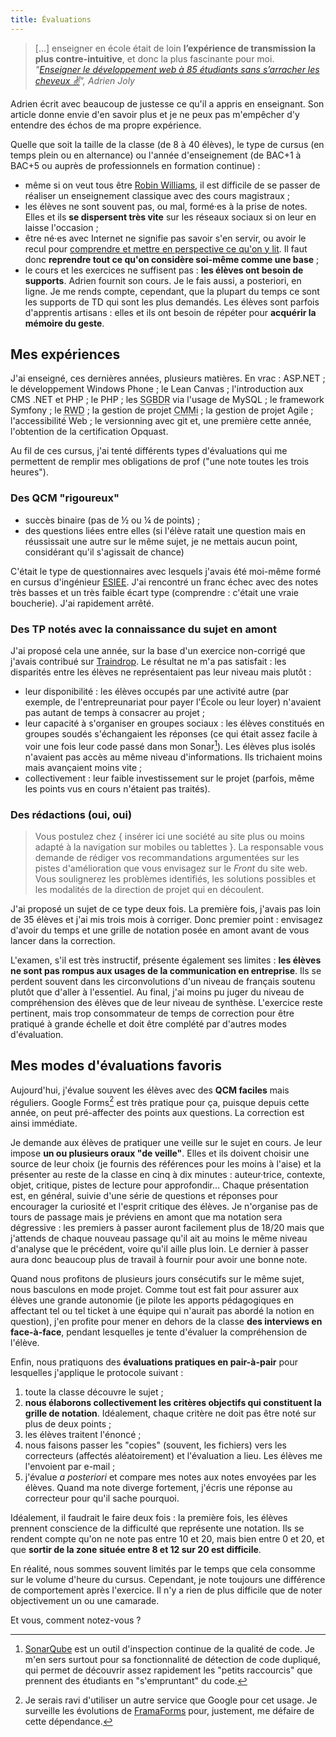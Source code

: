 ```yaml
---
title: Évaluations
---
```


> [...] enseigner en école était de loin **l’expérience de transmission la plus
> contre-intuitive**, et donc la plus fascinante pour moi.  
> <cite>"[Enseigner le développement web à 85 étudiants sans s’arracher les cheveux ✌️](https://medium.com/scribe/enseigner-le-d%C3%A9veloppement-web-%C3%A0-85-%C3%A9tudiants-sans-sarracher-les-cheveux-%EF%B8%8F-e518274f7063)",
> Adrien Joly</cite>

Adrien écrit avec beaucoup de justesse ce qu'il a appris en enseignant. Son
article donne envie d'en savoir plus et je ne peux pas m'empêcher d'y entendre
des échos de ma propre expérience.

<!-- more -->

Quelle que soit la taille de la classe (de 8 à 40 élèves), le type de cursus (en
temps plein ou en alternance) ou l'année d'enseignement (de BAC+1 à BAC+5 ou
auprès de professionnels en formation continue) :

-   même si on veut tous être
    [Robin Williams](https://www.youtube.com/watch?v=4lj185DaZ_o), il est
    difficile de se passer de réaliser un enseignement classique avec des cours
    magistraux ;
-   les élèves ne sont souvent pas, ou mal, formé·es à la prise de notes. Elles
    et ils **se dispersent très vite** sur les réseaux sociaux si on leur en
    laisse l'occasion ;
-   être né·es avec Internet ne signifie pas savoir s'en servir, ou avoir le
    recul pour
    [comprendre et mettre en perspective ce qu'on y lit](/notes/2016-11-infobesite-et-rebellion/).
    Il faut donc **reprendre tout ce qu'on considère soi-même comme une base** ;
-   le cours et les exercices ne suffisent pas : **les élèves ont besoin de
    supports**. Adrien fournit son cours. Je le fais aussi, a posteriori, en
    ligne. Je me rends compte, cependant, que la plupart du temps ce sont les
    supports de TD qui sont les plus demandés. Les élèves sont parfois
    d'apprentis artisans : elles et ils ont besoin de répéter pour **acquérir la
    mémoire du geste**.

## Mes expériences

J'ai enseigné, ces dernières années, plusieurs matières. En vrac : ASP.NET ; le
développement Windows Phone ; le <span lang="en">Lean Canvas</span> ;
l'introduction aux CMS .NET et PHP ; le PHP ; les
<abbr title="Systèmes de gestion de bases de données relationelles">SGBDR</abbr>
via l'usage de MySQL ; le framework Symfony ; le
<abbr title="Responsive Web Design" lang="en">RWD</abbr> ; la gestion de projet
<abbr title="Capability Maturity Model integration">CMMi</abbr> ; la gestion de
projet Agile ; l'accessibilité Web ; le
<span lang="en" title="gestion de version de code source">versionning</span>
avec git et, une première cette année, l'obtention de la certification Opquast.

Au fil de ces cursus, j'ai tenté différents types d'évaluations qui me
permettent de remplir mes obligations de prof ("une note toutes les trois
heures").

### Des QCM "rigoureux"

-   succès binaire (pas de ½ ou ¼ de points) ;
-   des questions liées entre elles (si l'élève ratait une question mais en
    réussissait une autre sur le même sujet, je ne mettais aucun point,
    considérant qu'il s'agissait de chance)

C'était le type de questionnaires avec lesquels j'avais été moi-même formé en
cursus d'ingénieur
[ESIEE](http://www.esiee.fr/ "Site Web de l'École Supérieur d'Ingénieurs en Électronique et Électrotechnique").
J'ai rencontré un franc échec avec des notes très basses et un très faible écart
type (comprendre : c'était une vraie boucherie). J'ai rapidement arrêté.

### Des TP notés avec la connaissance du sujet en amont

J'ai proposé cela une année, sur la base d'un exercice non-corrigé que j'avais
contribué sur [Traindrop](https://traindrop.github.io/). Le résultat ne m'a pas
satisfait : les disparités entre les élèves ne représentaient pas leur niveau
mais plutôt :

-   leur disponibilité : les élèves occupés par une activité autre (par exemple,
    de l'entrepreunariat pour payer l'École ou leur loyer) n'avaient pas autant
    de temps à consacrer au projet ;
-   leur capacité à s'organiser en groupes sociaux : les élèves constitués en
    groupes soudés s'échangaient les réponses (ce qui était assez facile à voir
    une fois leur code passé dans mon Sonar[^sonar]). Les élèves plus isolés
    n'avaient pas accès au même niveau d'informations. Ils trichaient moins mais
    avançaient moins vite ;
-   collectivement : leur faible investissement sur le projet (parfois, même les
    points vus en cours n'étaient pas traités).

[^sonar]:
    [SonarQube](https://www.sonarqube.org/) est un outil d'inspection continue
    de la qualité de code. Je m'en sers surtout pour sa fonctionnalité de
    détection de code dupliqué, qui permet de découvrir assez rapidement les
    "petits raccourcis" que prennent des étudiants en "s'empruntant" du code.

### Des rédactions (oui, oui)

> Vous postulez chez { insérer ici une société au site plus ou moins adapté à la
> navigation sur mobiles ou tablettes }. La responsable vous demande de rédiger
> vos recommandations argumentées sur les pistes d'amélioration que vous
> envisagez sur le _Front_ du site web. Vous soulignerez les problèmes
> identifiés, les solutions possibles et les modalités de la direction de projet
> qui en découlent.

J'ai proposé un sujet de ce type deux fois. La première fois, j'avais pas loin
de 35 élèves et j'ai mis trois mois à corriger. Donc premier point : envisagez
d'avoir du temps et une grille de notation posée en amont avant de vous lancer
dans la correction.

L'examen, s'il est très instructif, présente également ses limites : **les
élèves ne sont pas rompus aux usages de la communication en entreprise**. Ils se
perdent souvent dans les circonvolutions d'un niveau de français soutenu plutôt
que d'aller à l'essentiel. Au final, j'ai moins pu juger du niveau de
compréhension des élèves que de leur niveau de synthèse. L'exercice reste
pertinent, mais trop consommateur de temps de correction pour être pratiqué à
grande échelle et doit être complété par d'autres modes d'évaluation.

## Mes modes d'évaluations favoris

Aujourd'hui, j'évalue souvent les élèves avec des **QCM faciles** mais
réguliers. Google Forms[^alt] est très pratique pour ça, puisque depuis cette
année, on peut pré-affecter des points aux questions. La correction est ainsi
immédiate.

[^alt]:
    Je serais ravi d'utiliser un autre service que Google pour cet usage. Je
    surveille les évolutions de [FramaForms](https://framaforms.org/) pour,
    justement, me défaire de cette dépendance.

Je demande aux élèves de pratiquer une veille sur le sujet en cours. Je leur
impose **un ou plusieurs oraux "de veille"**. Elles et ils doivent choisir une
source de leur choix (je fournis des références pour les moins à l'aise) et la
présenter au reste de la classe en cinq à dix minutes : auteur·trice, contexte,
objet, critique, pistes de lecture pour approfondir… Chaque présentation est, en
général, suivie d'une série de questions et réponses pour encourager la
curiosité et l'esprit critique des élèves. Je n'organise pas de tours de passage
mais je préviens en amont que ma notation sera dégressive : les premiers à
passer auront facilement plus de 18/20 mais que j'attends de chaque nouveau
passage qu'il ait au moins le même niveau d'analyse que le précédent, voire
qu'il aille plus loin. Le dernier à passer aura donc beaucoup plus de travail à
fournir pour avoir une bonne note.

Quand nous profitons de plusieurs jours consécutifs sur le même sujet, nous
basculons en mode projet. Comme tout est fait pour assurer aux élèves une grande
autonomie (je pilote les apports pédagogiques en affectant tel ou tel ticket à
une équipe qui n'aurait pas abordé la notion en question), j'en profite pour
mener en dehors de la classe **des interviews en face-à-face**, pendant
lesquelles je tente d'évaluer la compréhension de l'élève.

Enfin, nous pratiquons des **évaluations pratiques en pair-à-pair** pour
lesquelles j'applique le protocole suivant :

1.  toute la classe découvre le sujet ;
1.  **nous élaborons collectivement les critères objectifs qui constituent la
    grille de notation**. Idéalement, chaque critère ne doit pas être noté sur
    plus de deux points ;
1.  les élèves traitent l'énoncé ;
1.  nous faisons passer les "copies" (souvent, les fichiers) vers les
    correcteurs (affectés aléatoirement) et l'évaluation a lieu. Les élèves me
    l'envoient par e-mail ;
1.  j'évalue _a posteriori_ et compare mes notes aux notes envoyées par les
    élèves. Quand ma note diverge fortement, j'écris une réponse au correcteur
    pour qu'il sache pourquoi.

Idéalement, il faudrait le faire deux fois : la première fois, les élèves
prennent conscience de la difficulté que représente une notation. Ils se rendent
compte qu'on ne note pas entre 10 et 20, mais bien entre 0 et 20, et que
**sortir de la zone située entre 8 et 12 sur 20 est difficile**.

En réalité, nous sommes souvent limités par le temps que cela consomme sur le
volume d'heure du cursus. Cependant, je note toujours une différence de
comportement après l'exercice. Il n'y a rien de plus difficile que de noter
objectivement un ou une camarade.

Et vous, comment notez-vous ?
